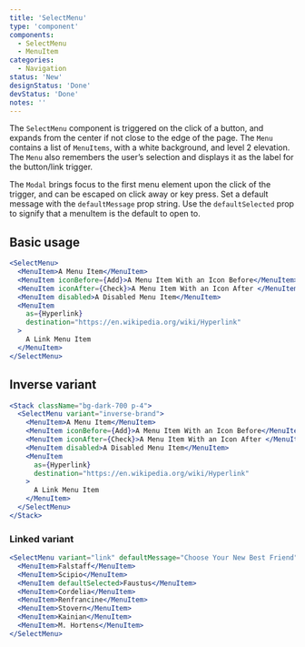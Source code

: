 ```yaml
---
title: 'SelectMenu'
type: 'component'
components:
  - SelectMenu
  - MenuItem
categories:
  - Navigation
status: 'New'
designStatus: 'Done'
devStatus: 'Done'
notes: ''
---
```


The `SelectMenu` component is triggered on the click of a button, and expands from the center if not close to the edge of the page. The `Menu` contains a list of `MenuItems`, with a white background, and level 2 elevation. The `Menu` also remembers the user’s selection and displays it as the label for the button/link trigger.

The `Modal` brings focus to the first menu element upon the click of the trigger, and can be escaped on click away or key press. Set a default message with the `defaultMessage` prop string. Use the `defaultSelected` prop to signify that a menuItem is the default to open to.

## Basic usage

```jsx live
<SelectMenu>
  <MenuItem>A Menu Item</MenuItem>
  <MenuItem iconBefore={Add}>A Menu Item With an Icon Before</MenuItem>
  <MenuItem iconAfter={Check}>A Menu Item With an Icon After </MenuItem>
  <MenuItem disabled>A Disabled Menu Item</MenuItem>
  <MenuItem
    as={Hyperlink}
    destination="https://en.wikipedia.org/wiki/Hyperlink"
  >
    A Link Menu Item
  </MenuItem>
</SelectMenu>
```

## Inverse variant

```jsx live
<Stack className="bg-dark-700 p-4">
  <SelectMenu variant="inverse-brand">
    <MenuItem>A Menu Item</MenuItem>
    <MenuItem iconBefore={Add}>A Menu Item With an Icon Before</MenuItem>
    <MenuItem iconAfter={Check}>A Menu Item With an Icon After </MenuItem>
    <MenuItem disabled>A Disabled Menu Item</MenuItem>
    <MenuItem
      as={Hyperlink}
      destination="https://en.wikipedia.org/wiki/Hyperlink"
    >
      A Link Menu Item
    </MenuItem>
  </SelectMenu>
</Stack>
```

### Linked variant

```jsx live
<SelectMenu variant="link" defaultMessage="Choose Your New Best Friend">
  <MenuItem>Falstaff</MenuItem>
  <MenuItem>Scipio</MenuItem>
  <MenuItem defaultSelected>Faustus</MenuItem>
  <MenuItem>Cordelia</MenuItem>
  <MenuItem>Renfrancine</MenuItem>
  <MenuItem>Stovern</MenuItem>
  <MenuItem>Kainian</MenuItem>
  <MenuItem>M. Hortens</MenuItem>
</SelectMenu>
```
